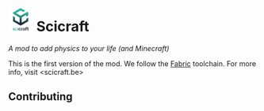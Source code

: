 # <img src="src/main/resources/assets/scicraft/icon.png" height=50px/> Scicraft 
_A mod to add physics to your life (and Minecraft)_

This is the first version of the mod. We follow the [Fabric](https://fabricmc.net) toolchain. For more info, visit <scicraft.be>

## Contributing

